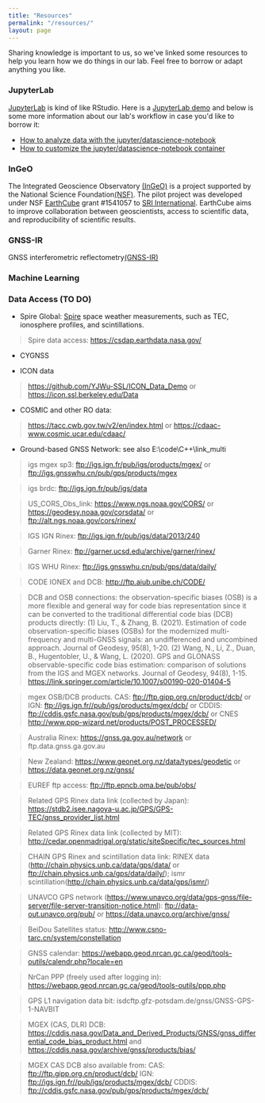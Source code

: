```yaml
---
title: "Resources"
permalink: "/resources/"
layout: page
---
```


Sharing knowledge is important to us, so we've linked some resources to help you learn how we do things in our lab. Feel free to borrow or adapt anything you like. 

### JupyterLab

[JupyterLab](https://jupyterlab.readthedocs.io/en/stable/) is kind of like RStudio. Here is a [JupyterLab demo](https://mybinder.org/v2/gh/jupyterlab/jupyterlab-demo/master?urlpath=lab/tree/demo) and below is some more information about our lab's workflow in case you'd like to borrow it: 

- [How to analyze data with the jupyter/datascience-notebook](2021-01-09-datascience-container)
- [How to customize the jupyter/datascience-notebook container](https://www.youtube.com/watch?v=UXxUcZDSNwA&feature=youtu.be&ab_channel=KathrynSchuler)

### InGeO

The Integrated Geoscience Observatory [(InGeO)](https://ingeo.datatransport.org/home/) is a project supported by the National Science Foundation[(NSF)](https://nsf.gov/). The pilot project was developed under NSF [EarthCube](https://www.earthcube.org/) grant #1541057 to [SRI International](https://www.sri.com/). EarthCube aims to improve collaboration between geoscientists, access to scientific data, and reproducibility of scientific results.

### GNSS-IR

GNSS interferometric reflectometry[(GNSS-IR)](https://www.unavco.org/event/2021-gnss-interferometric-reflectometry/)

### Machine Learning

### Data Access (TO DO)
- Spire Global: [Spire](https://earthdata.nasa.gov/esds/csdap/commercial-datasets) space weather measurements, such as TEC, ionosphere profiles, and scintillations.
> Spire data access: https://csdap.earthdata.nasa.gov/

- CYGNSS

- ICON data

> https://github.com/YJWu-SSL/ICON_Data_Demo or https://icon.ssl.berkeley.edu/Data

- COSMIC and other RO data:

> https://tacc.cwb.gov.tw/v2/en/index.html or https://cdaac-www.cosmic.ucar.edu/cdaac/


- Ground-based GNSS Network: see also E:\code\C++\link_multi

> igs mgex sp3: ftp://igs.ign.fr/pub/igs/products/mgex/ or ftp://igs.gnsswhu.cn/pub/gps/products/mgex

> igs brdc: ftp://igs.ign.fr/pub/igs/data

> US_CORS_Obs_link: https://www.ngs.noaa.gov/CORS/ or https://geodesy.noaa.gov/corsdata/ or ftp://alt.ngs.noaa.gov/cors/rinex/

> IGS IGN Rinex: ftp://igs.ign.fr/pub/igs/data/2013/240

> Garner Rinex: ftp://garner.ucsd.edu/archive/garner/rinex/

> IGS WHU Rinex: ftp://igs.gnsswhu.cn/pub/gps/data/daily/

> CODE IONEX and DCB: http://ftp.aiub.unibe.ch/CODE/ 

> DCB and OSB connections: the observation-specific biases (OSB) is a more flexible and general way for code bias representation since it can be converted to the traditional differential code bias (DCB) products directly: (1)
Liu, T., & Zhang, B. (2021). Estimation of code observation-specific biases (OSBs) for the modernized multi-frequency and multi-GNSS signals: an undifferenced and uncombined approach. Journal of Geodesy, 95(8), 1-20. (2) Wang, N., Li, Z., Duan, B., Hugentobler, U., & Wang, L. (2020). GPS and GLONASS observable-specific code bias estimation: comparison of solutions from the IGS and MGEX networks. Journal of Geodesy, 94(8), 1-15. https://link.springer.com/article/10.1007/s00190-020-01404-5

> mgex OSB/DCB products. CAS: ftp://ftp.gipp.org.cn/product/dcb/ or IGN: ftp://igs.ign.fr//pub/igs/products/mgex/dcb/ or CDDIS: ftp://cddis.gsfc.nasa.gov/pub/gps/products/mgex/dcb/ or CNES http://www.ppp-wizard.net/products/POST_PROCESSED/

> Australia Rinex: https://gnss.ga.gov.au/network or ftp.data.gnss.ga.gov.au 

> New Zealand: https://www.geonet.org.nz/data/types/geodetic or https://data.geonet.org.nz/gnss/

> EUREF ftp access: ftp://ftp.epncb.oma.be/pub/obs/

> Related GPS Rinex data link (collected by Japan): https://stdb2.isee.nagoya-u.ac.jp/GPS/GPS-TEC/gnss_provider_list.html

> Related GPS Rinex data link (collected by MIT): http://cedar.openmadrigal.org/static/siteSpecific/tec_sources.html

> CHAIN GPS Rinex and scintillation data link: RINEX data (http://chain.physics.unb.ca/data/gps/data/ or ftp://chain.physics.unb.ca/gps/data/daily/); ismr scintillation(http://chain.physics.unb.ca/data/gps/ismr/)

> UNAVCO GPS network (https://www.unavco.org/data/gps-gnss/file-server/file-server-transition-notice.html): ftp://data-out.unavco.org/pub/ or https://data.unavco.org/archive/gnss/

> BeiDou Satellites status: http://www.csno-tarc.cn/system/constellation

> GNSS calendar: https://webapp.geod.nrcan.gc.ca/geod/tools-outils/calendr.php?locale=en

> NrCan PPP (freely used after logging in): https://webapp.geod.nrcan.gc.ca/geod/tools-outils/ppp.php 

> GPS L1 navigation data bit: isdcftp.gfz-potsdam.de/gnss/GNSS-GPS-1-NAVBIT

> MGEX (CAS, DLR) DCB: https://cddis.nasa.gov/Data_and_Derived_Products/GNSS/gnss_differential_code_bias_product.html and https://cddis.nasa.gov/archive/gnss/products/bias/

> MGEX CAS DCB also available from: CAS: ftp://ftp.gipp.org.cn/product/dcb/  IGN: ftp://igs.ign.fr//pub/igs/products/mgex/dcb/  CDDIS: ftp://cddis.gsfc.nasa.gov/pub/gps/products/mgex/dcb/  


<!-- # good software; feng zhu -->

<!-- ### Websites and Wikis

Our website is hosted with [Github Pages](https://pages.github.com/) and uses the [constrast](https://github.com/niklasbuschmann/contrast) theme.  We also keep a [Lab Wiki](https://wiki.childlanglab.com/) including our [Lab Handbook](https://wiki.childlanglab.com/resources/lab-handbook), to keep track of how we do things and share with others. Feel free to use ours as a jumping off point to create your own. -->
